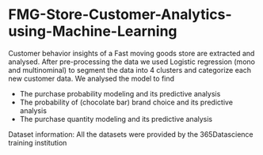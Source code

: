 # FMG-Store-Customer-Analytics-using-Machine-Learning
Customer behavior insights of a Fast moving goods store  are extracted and analysed. After pre-processing the data we used Logistic regression (mono and  multinominal) to segment the data into 4 clusters and categorize each new customer data. We analysed the model to find
- The purchase probability modeling and its predictive analysis
- The probability of (chocolate bar) brand choice and its predictive analysis
- The purchase quantity modeling and its  predictive analysis

Dataset information: All the datasets were provided by the 365Datascience training institution
